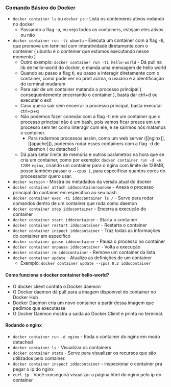 ### Comando Básico do Docker

- `docker container ls` ou `docker ps` - Lista os conteineres ativos rodando no docker
	- Passando a flag -a, eu vejo todos os containers, estejam eles ativos ou não
- `docker container run -ti ubuntu` - Executa um container com a flag -ti, que promove um terminal com interatividade diretamente com o conteiner ( ubuntu é o conteiner que estamos executando nesse momento )
	- Outro exemplo: `docker container run -ti hello-world` - Dá pull na lib de hello-world do docker, e manda uma mensagem de hello world
	- Quando eu passo a flag ti, eu passo a interagir diretamente com o container, como pode ver no print acima, o usuário e a identificação do terminal mudaram
	- Para sair de um container matando o processo principal ( consequentemente encerrando o container ), basta dar ctrl+d ou executar o exit
	- Caso queira sair sem encerrar o processo principal, basta executar ctrl+p+q
	- Não podemos fazer conexão com a flag -ti em um container que o processo principal não é um bash, pois vamos ficar presos em um processo sem ter como interagir com ele, e se sairmos nós matamos o conteiner.
		- Para rodarmos processos assim, como um web server ([[nginx]], [[apache]]), podemos rodar esses containers com a flag -d de daemon ( ou detached )
	- Dá para setar limite de memória e outros parâmetros na hora que se cria um container, como por exemplo: `docker container run -d -m 128M nginx`, criando um container para o nginx com limite de 128MB, posso também passar o `--cpus 1`, para especificar quantos cores do processador quero usar.
- `docker version` - Mostra os metadados da versão atual do docker
- `docker container attach iddocontainerounome` - Anexa o processo principal do container em específico ao seu bash
- `docker container exec -ti iddocontainer ls /` - Serve para rodar comandos dentro de um container que roda como daemon
- `docker container stop iddocontainer` - Encerra a execução do container
- `docker container start iddocontainer` - Starta o container
- `docker container restart iddocontainer` - Restarta o container
- `docker container inspect iddocontainer` - Traz todas as informações do container em específico
- `docker container pause iddocontainer` - Pausa o processo no container
- `docker container unpause iddocontainer` - Volta a execução
- `docker container rm iddocontainer` - Remove um container da lista
- `docker container update` - Atualizo as definições de um container
	- Exemplo: `docker container update --cpus 0.2 iddocontainer`

  
#### Como funciona o docker container hello-world?
- O docker client contata o Docker daemon
- O Docker daemon dá pull para a imagem disponível do container no Docker Hub
- Docker Daemon cria um novo container a partir dessa imagem que pedimos que executasse
- O Docker Daemon mostra a saída ao Docker Client e printa no terminal.

#### Rodando o nginx
- `docker container run -d nginx` - Roda o container do nginx em modo detached
- `docker container ls` - Visualizar os containers
- `docker container stats` - Serve para visualizar os recursos que são utilizados pelo container.
- `docker container inspect iddocontainer` - inspecionar o container pra pegar o ip do nginx
- `curl ip` - Você conseguirá visualizar a página html do nginx pelo ip do container